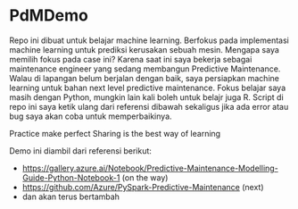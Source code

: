 # PdMDemo
Repo ini dibuat untuk belajar machine learning. Berfokus pada implementasi machine learning untuk prediksi kerusakan sebuah mesin. Mengapa saya memilih fokus pada case ini? Karena saat ini saya bekerja sebagai maintenance engineer yang sedang membangun Predictive Maintenance. Walau di lapangan belum berjalan dengan baik, saya persiapkan machine learning untuk bahan next level predictive maintenance.
Fokus belajar saya masih dengan Python, mungkin lain kali boleh untuk belajr juga R.
Script di repo ini saya ketik ulang dari referensi dibawah sekaligus jika ada error atau bug saya akan coba untuk memperbaikinya.

Practice make perfect
Sharing is the best way of learning

Demo ini diambil dari referensi berikut:
- https://gallery.azure.ai/Notebook/Predictive-Maintenance-Modelling-Guide-Python-Notebook-1 (on the way)
- https://github.com/Azure/PySpark-Predictive-Maintenance (next)
- dan akan terus bertambah
